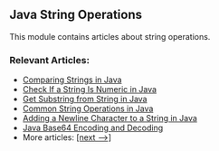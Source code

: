 ## Java String Operations

This module contains articles about string operations.

### Relevant Articles:
- [Comparing Strings in Java](https://www.baeldung.com/java-compare-strings)
- [Check If a String Is Numeric in Java](https://www.baeldung.com/java-check-string-number)
- [Get Substring from String in Java](https://www.baeldung.com/java-substring)
- [Common String Operations in Java](https://www.baeldung.com/java-string-operations)
- [Adding a Newline Character to a String in Java](https://www.baeldung.com/java-string-newline)
- [Java Base64 Encoding and Decoding](https://www.baeldung.com/java-base64-encode-and-decode)
- More articles: [[next -->]](../core-java-string-operations-2)
